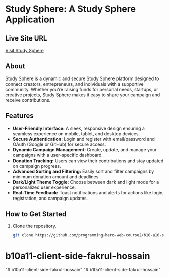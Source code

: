 



# Study Sphere: A Study Sphere Application  

## Live Site URL  
[Visit Study Sphere](https://study-sphere-fakrul.netlify.app/)  

## About  
Study Sphere is a dynamic and secure Study Sphere platform designed to connect creators, entrepreneurs, and individuals with a supportive community. Whether you're raising funds for personal needs, startups, or creative projects, Study Sphere  makes it easy to share your campaign and receive contributions.  

## Features  
- **User-Friendly Interface:** A sleek, responsive design ensuring a seamless experience on mobile, tablet, and desktop devices.  
- **Secure Authentication:** Login and register with email/password and OAuth (Google or GitHub) for secure access.  
- **Dynamic Campaign Management:** Create, update, and manage your campaigns with a user-specific dashboard.  
- **Donation Tracking:** Users can view their contributions and stay updated on campaign progress.  
- **Advanced Sorting and Filtering:** Easily sort and filter campaigns by minimum donation amount and deadlines.  
- **Dark/Light Theme Toggle:** Choose between dark and light mode for a personalized user experience.  
- **Real-Time Feedback:** Toast notifications and alerts for actions like login, registration, and campaign updates.  

## How to Get Started  
1. Clone the repository.  
   ```bash
   git clone https://github.com/programming-hero-web-course2/b10-a10-server-side-fakrul-hossain
# b10a11-client-side-fakrul-hossain
"# b10a11-client-side-fakrul-hossain" 
"# b10a11-client-side-fakrul-hossain" 
